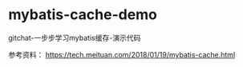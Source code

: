 # mybatis-cache-demo
gitchat-一步步学习mybatis缓存-演示代码

参考资料：
https://tech.meituan.com/2018/01/19/mybatis-cache.html